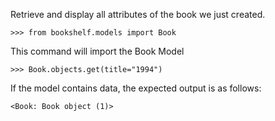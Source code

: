 Retrieve and display all attributes of the book we just created.

```
>>> from bookshelf.models import Book
```
This command will import the Book Model

```
>>> Book.objects.get(title="1994")
```

If the model contains data, the expected output is as follows:
```
<Book: Book object (1)>
```